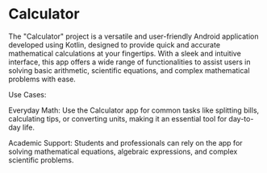 # Calculator
The "Calculator" project is a versatile and user-friendly Android application developed using Kotlin, designed to provide quick and accurate mathematical calculations at your fingertips. 
With a sleek and intuitive interface, this app offers a wide range of functionalities to assist users in solving basic arithmetic, 
scientific equations, and complex mathematical problems with ease.

Use Cases:

Everyday Math: Use the Calculator app for common tasks like splitting bills, calculating tips, or converting units, making it an essential tool for day-to-day life.

Academic Support: Students and professionals can rely on the app for solving mathematical equations, algebraic expressions, and complex scientific problems.
